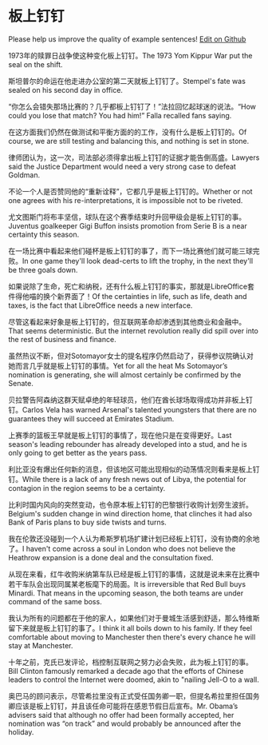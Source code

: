 # 板上钉钉

Please help us improve the quality of example sentences! [Edit on Github](https://github.com/jiyushe/jiyu-example-sentence-source/blob/main/chinese/banshangdingding.md)

<p><span class="chinese">1973年的赎罪日战争使这种变化板上钉钉。</span><span class="english">The 1973 Yom Kippur War put the seal on the shift.</span></p>

<p><span class="chinese">斯坦普尔的命运在他走进办公室的第二天就板上钉钉了。</span><span class="english">Stempel's fate was sealed on his second day in office.</span></p>

<p><span class="chinese">“你怎么会错失那场比赛的？几乎都板上钉钉了！”法拉回忆起球迷的说法。</span><span class="english">“How could you lose that match? You had him!” Falla recalled fans saying.</span></p>

<p><span class="chinese">在这方面我们仍然在做测试和平衡方面的的工作，没有什么是板上钉钉的。</span><span class="english">Of course, we are still testing and balancing this, and nothing is set in stone.</span></p>

<p><span class="chinese">律师团认为，这一次，司法部必须得拿出板上钉钉的证据才能告倒高盛。</span><span class="english">Lawyers said the Justice Department would need a very strong case to defeat Goldman.</span></p>

<p><span class="chinese">不论一个人是否赞同他的“重新诠释”，它都几乎是板上钉钉的。</span><span class="english">Whether or not one agrees with his re-interpretations, it is impossible not to be riveted.</span></p>

<p><span class="chinese">尤文图斯门将布丰坚信，球队在这个赛季结束时升回甲级会是板上钉钉的事。</span><span class="english">Juventus goalkeeper Gigi Buffon insists promotion from Serie B is a near certainty this season.</span></p>

<p><span class="chinese">在一场比赛中看起来他们碰杯是板上钉钉的事了，而下一场比赛他们就可能三球完败。</span><span class="english">In one game they'll look dead-certs to lift the trophy, in the next they'll be three goals down.</span></p>

<p><span class="chinese">如果说除了生命，死亡和纳税，还有什么板上钉钉的事实，那就是LibreOffice套件得他喵的换个新界面了！</span><span class="english">Of the certainties in life, such as life, death and taxes, is the fact that LibreOffice needs a new interface.</span></p>

<p><span class="chinese">尽管这看起来好象是板上钉钉的，但互联网革命却渗透到其他商业和金融中。</span><span class="english">That seems deterministic. But the internet revolution really did spill over into the rest of business and finance.</span></p>

<p><span class="chinese">虽然热议不断，但对Sotomayor女士的提名程序仍然启动了，获得参议院确认对她而言几乎就是板上钉钉的事情。</span><span class="english">Yet for all the heat Ms Sotomayor’s nomination is generating, she will almost certainly be confirmed by the Senate.</span></p>

<p><span class="chinese">贝拉警告阿森纳这群天赋卓绝的年轻球员，他们在酋长球场取得成功并非板上钉钉。</span><span class="english">Carlos Vela has warned Arsenal's talented youngsters that there are no guarantees they will succeed at Emirates Stadium.</span></p>

<p><span class="chinese">上赛季的篮板王早就是板上钉钉的事情了，现在他只是在变得更好。</span><span class="english">Last season's leading rebounder has already developed into a stud, and he is only going to get better as the years pass.</span></p>

<p><span class="chinese">利比亚没有爆出任何新的消息，但该地区可能出现相似的动荡情况则看来是板上钉钉。</span><span class="english">While there is a lack of any fresh news out of Libya, the potential for contagion in the region seems to be a certainty.</span></p>

<p><span class="chinese">比利时国内风向的突然变动，也令原本板上钉钉的巴黎银行收购计划旁生波折。</span><span class="english">Belgium's sudden change in wind direction home, that clinches it had also Bank of Paris plans to buy side twists and turns.</span></p>

<p><span class="chinese">我在伦敦还没碰到一个人认为希斯罗机场扩建计划已经板上钉钉，没有协商的余地了。</span><span class="english">I haven't come across a soul in London who does not believe the Heathrow expansion is a done deal and the consultation fixed.</span></p>

<p><span class="chinese">从现在来看，红牛收购米纳第车队已经是板上钉钉的事情，这就是说未来在比赛中若干车队会出现同属某老板麾下的局面。</span><span class="english">It is irreversible that Red Bull buys Minardi. That means in the upcoming season, the both teams are under command of the same boss.</span></p>

<p><span class="chinese">我认为所有的问题都在于他的家人，如果他们对于曼城生活感到舒适，那么特维斯留下来就是板上钉钉的事了。</span><span class="english">I think it all boils down to his family. If they feel comfortable about moving to Manchester then there's every chance he will stay at Manchester.</span></p>

<p><span class="chinese">十年之前，克氏已发评论，档控制互联网之努力必会失败，此为板上钉钉的事。</span><span class="english">Bill Clinton famously remarked a decade ago that the efforts of Chinese leaders to control the Internet were doomed, akin to "nailing Jell-O to a wall.</span></p>

<p><span class="chinese">奥巴马的顾问表示，尽管希拉里没有正式受任国务卿一职，但提名希拉里担任国务卿应该是板上钉钉，并且该任命可能将在感恩节假日后宣布。</span><span class="english">Mr. Obama’s advisers said that although no offer had been formally accepted, her nomination was “on track” and would probably be announced after the holiday.</span></p>

